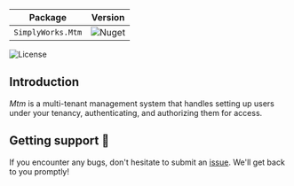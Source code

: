 | **Package**       | **Version** |
| :----------------:|:----------------------:|
| ``SimplyWorks.Mtm``|![Nuget](https://img.shields.io/nuget/v/SimplyWorks.Mtm.Sdk?style=for-the-badge)|

![License](https://img.shields.io/badge/license-MIT-blue.svg)

## Introduction 
_Mtm_ is a multi-tenant management system that handles setting up users under your tenancy, authenticating, and authorizing them for access. 








## Getting support 👷
If you encounter any bugs, don't hesitate to submit an [issue](https://github.com/simplify9/Mtm/issues). We'll get back to you promptly! 
